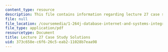 ```yaml
---
content_type: resource
description: This file contains information regarding lecture 27 case study solutions.
file: null
file_location: /coursemedia/1-264j-database-internet-and-systems-integration-technologies-fall-2013/373c658ec6f626c5eab211028b7eaa98_MIT1_264JF13_L27_sol.pdf
file_type: application/pdf
resourcetype: Document
title: Lecture 27 Case Study Solutions
uid: 373c658e-c6f6-26c5-eab2-11028b7eaa98
---
```

